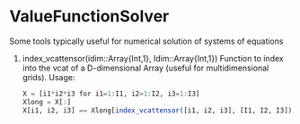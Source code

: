 # ValueFunctionSolver
Some tools typically useful for numerical solution of systems of equations

1. index_vcattensor(idim::Array{Int,1}, Idim::Array{Int,1}) 
Function to index into the vcat of a D-dimensional Array (useful for multidimensional grids).
Usage:
    ```julia
    X = [i1*i2*i3 for i1=1:I1, i2=1:I2, i3=1:I3]
    Xlong = X[:]
    X[i1, i2, i3] == Xlong[index_vcattensor([i1, i2, i3], [I1, I2, I3])]
    ```

